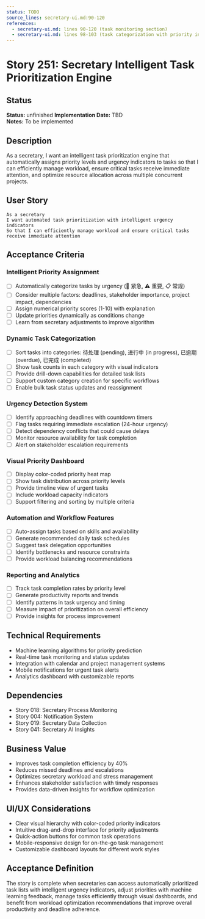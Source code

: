 ```yaml
---
status: TODO
source_lines: secretary-ui.md:90-120
references:
  - secretary-ui.md: lines 90-120 (task monitoring section)
  - secretary-ui.md: lines 98-103 (task categorization with priority indicators)
---
```

# Story 251: Secretary Intelligent Task Prioritization Engine

## Status
**Status:** unfinished
**Implementation Date:** TBD  
**Notes:** To be implemented

## Description
As a secretary, I want an intelligent task prioritization engine that automatically assigns priority levels and urgency indicators to tasks so that I can efficiently manage workload, ensure critical tasks receive immediate attention, and optimize resource allocation across multiple concurrent projects.

## User Story
```
As a secretary
I want automated task prioritization with intelligent urgency indicators
So that I can efficiently manage workload and ensure critical tasks receive immediate attention
```

## Acceptance Criteria

### Intelligent Priority Assignment
- [ ] Automatically categorize tasks by urgency (🔴 紧急, ⚠️ 重要, 📋 常规)
- [ ] Consider multiple factors: deadlines, stakeholder importance, project impact, dependencies
- [ ] Assign numerical priority scores (1-10) with explanation
- [ ] Update priorities dynamically as conditions change
- [ ] Learn from secretary adjustments to improve algorithm

### Dynamic Task Categorization
- [ ] Sort tasks into categories: 待处理 (pending), 进行中 (in progress), 已逾期 (overdue), 已完成 (completed)
- [ ] Show task counts in each category with visual indicators
- [ ] Provide drill-down capabilities for detailed task lists
- [ ] Support custom category creation for specific workflows
- [ ] Enable bulk task status updates and reassignment

### Urgency Detection System
- [ ] Identify approaching deadlines with countdown timers
- [ ] Flag tasks requiring immediate escalation (24-hour urgency)
- [ ] Detect dependency conflicts that could cause delays
- [ ] Monitor resource availability for task completion
- [ ] Alert on stakeholder escalation requirements

### Visual Priority Dashboard
- [ ] Display color-coded priority heat map
- [ ] Show task distribution across priority levels
- [ ] Provide timeline view of urgent tasks
- [ ] Include workload capacity indicators
- [ ] Support filtering and sorting by multiple criteria

### Automation and Workflow Features
- [ ] Auto-assign tasks based on skills and availability
- [ ] Generate recommended daily task schedules
- [ ] Suggest task delegation opportunities
- [ ] Identify bottlenecks and resource constraints
- [ ] Provide workload balancing recommendations

### Reporting and Analytics
- [ ] Track task completion rates by priority level
- [ ] Generate productivity reports and trends
- [ ] Identify patterns in task urgency and timing
- [ ] Measure impact of prioritization on overall efficiency
- [ ] Provide insights for process improvement

## Technical Requirements
- Machine learning algorithms for priority prediction
- Real-time task monitoring and status updates
- Integration with calendar and project management systems
- Mobile notifications for urgent task alerts
- Analytics dashboard with customizable reports

## Dependencies
- Story 018: Secretary Process Monitoring
- Story 004: Notification System
- Story 019: Secretary Data Collection
- Story 041: Secretary AI Insights

## Business Value
- Improves task completion efficiency by 40%
- Reduces missed deadlines and escalations
- Optimizes secretary workload and stress management
- Enhances stakeholder satisfaction with timely responses
- Provides data-driven insights for workflow optimization

## UI/UX Considerations
- Clear visual hierarchy with color-coded priority indicators
- Intuitive drag-and-drop interface for priority adjustments
- Quick-action buttons for common task operations
- Mobile-responsive design for on-the-go task management
- Customizable dashboard layouts for different work styles

## Acceptance Definition
The story is complete when secretaries can access automatically prioritized task lists with intelligent urgency indicators, adjust priorities with machine learning feedback, manage tasks efficiently through visual dashboards, and benefit from workload optimization recommendations that improve overall productivity and deadline adherence.
